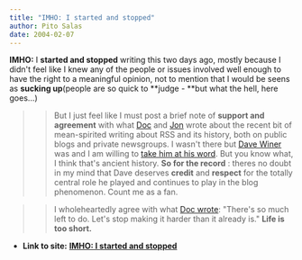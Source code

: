 ```yaml
---
title: "IMHO: I started and stopped"
author: Pito Salas
date: 2004-02-07
---
```


**IMHO:** I **started and stopped** writing this two days ago, mostly because
I didn't feel like I knew any of the people or issues involved well enough to
have the right to a meaningful opinion, not to mention that I would be seens
as **sucking up**(people are so quick to **judge - **but what the hell, here
goes…)

>>

>>  
>
>>

>> But I just feel like I must post a brief note of **support and agreement**
with what [Doc](<http://doc.weblogs.com/2004/02/06#peaceOut>) and
[Jon](<http://weblog.infoworld.com/udell/2004/02/06.html#a911>) wrote about
the recent bit of mean-spirited writing about RSS and its history, both on
public blogs and private newsgroups. I wasn't there but [Dave
Winer](<http://www.scripting.com>) was and I am willing to [take him at his
word](<http://archive.scripting.com/2004/02/05#When:1:30:34PM>). But you know
what, I think that's ancient history. **So for the record** : theres no doubt
in my mind that Dave deserves **credit** and **respect** for the totally
central role he played and continues to play in the blog phenomenon. Count me
as a fan.

>>

>>  
>
>>

>> I wholeheartedly agree with what [Doc
wrote](<http://doc.weblogs.com/2004/02/06#peaceOut>): "There's so much left to
do. Let's stop making it harder than it already is." **Life is too short.**


* **Link to site:** **[IMHO: I started and stopped](None)**
